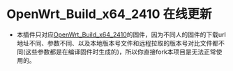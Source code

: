 # OpenWrt_Build_x64_2410 在线更新
- 本插件只对应[OpenWrt_Build_x64_2410](https://github.com/gxnas/OpenWrt_Build_x64_2410)的固件，因为不同人的固件的下载url地址不同、参数不同、以及本地版本号文件和远程拉取的版本号对比文件都不同(这些参数都是在编译固件时生成的)，所以你直接fork本项目是无法正常使用的。
